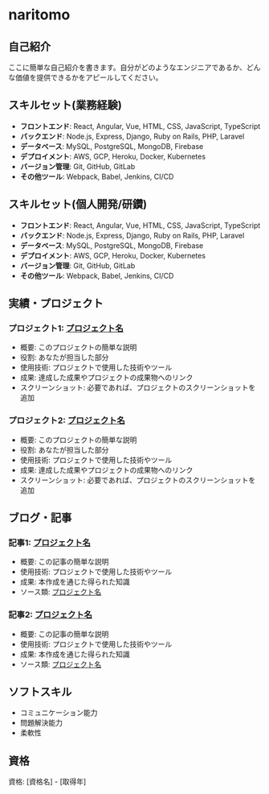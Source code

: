 # naritomo

## 自己紹介
ここに簡単な自己紹介を書きます。自分がどのようなエンジニアであるか、どんな価値を提供できるかをアピールしてください。

## スキルセット(業務経験)
- **フロントエンド**: React, Angular, Vue, HTML, CSS, JavaScript, TypeScript
- **バックエンド**: Node.js, Express, Django, Ruby on Rails, PHP, Laravel
- **データベース**: MySQL, PostgreSQL, MongoDB, Firebase
- **デプロイメント**: AWS, GCP, Heroku, Docker, Kubernetes
- **バージョン管理**: Git, GitHub, GitLab
- **その他ツール**: Webpack, Babel, Jenkins, CI/CD

## スキルセット(個人開発/研鑽)
- **フロントエンド**: React, Angular, Vue, HTML, CSS, JavaScript, TypeScript
- **バックエンド**: Node.js, Express, Django, Ruby on Rails, PHP, Laravel
- **データベース**: MySQL, PostgreSQL, MongoDB, Firebase
- **デプロイメント**: AWS, GCP, Heroku, Docker, Kubernetes
- **バージョン管理**: Git, GitHub, GitLab
- **その他ツール**: Webpack, Babel, Jenkins, CI/CD

## 実績・プロジェクト
### プロジェクト1: [プロジェクト名](リポジトリへのリンク)
- 概要: このプロジェクトの簡単な説明
- 役割: あなたが担当した部分
- 使用技術: プロジェクトで使用した技術やツール
- 成果: 達成した成果やプロジェクトの成果物へのリンク
- スクリーンショット: 必要であれば、プロジェクトのスクリーンショットを追加

### プロジェクト2: [プロジェクト名](リポジトリへのリンク)
- 概要: このプロジェクトの簡単な説明
- 役割: あなたが担当した部分
- 使用技術: プロジェクトで使用した技術やツール
- 成果: 達成した成果やプロジェクトの成果物へのリンク
- スクリーンショット: 必要であれば、プロジェクトのスクリーンショットを追加

## ブログ・記事
### 記事1: [プロジェクト名](qiitaへのリンク)
- 概要: この記事の簡単な説明
- 使用技術: プロジェクトで使用した技術やツール
- 成果: 本作成を通じた得られた知識
- ソース類: [プロジェクト名](リポジトリへのリンク)

### 記事2: [プロジェクト名](qiitaへのリンク)
- 概要: この記事の簡単な説明
- 使用技術: プロジェクトで使用した技術やツール
- 成果: 本作成を通じた得られた知識
- ソース類: [プロジェクト名](リポジトリへのリンク)

## ソフトスキル
- コミュニケーション能力
- 問題解決能力
- 柔軟性

## 資格
資格: [資格名] - [取得年]

  
